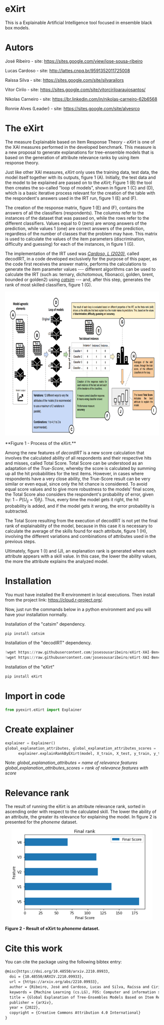 # eXirt
This is a Explainable Artificial Intelligence tool focused in ensemble black box models.

# Autors

José Ribeiro - site: https://sites.google.com/view/jose-sousa-ribeiro

Lucas Cardoso - site: http://lattes.cnpq.br/9591352011725008

Raíssa Silva - site: https://sites.google.com/site/silvarailors

Vitor Cirilo - site: https://sites.google.com/site/vitorciriloaraujosantos/

Níkolas Carneiro - site: https://br.linkedin.com/in/nikolas-carneiro-62b6568

Ronnie Alves (Leader) - site: https://sites.google.com/site/alvesrco

# The eXirt

The measure Explainable based on Item Response Theory - *eXirt* is one of the XAI measures performed in the developed benchmark. This measure is a new proposal to generate explanations for tree-ensemble models that is based on the generation of attribute relevance ranks by using item response theory.

Just like other XAI measures, *eXirt* only uses the training data, test data, the model itself together with its outputs, figure 1 (A). Initially, the test data and the model to be explained are passed on to the *eXirt*; Figure 1 (B) the tool then creates the so-called "loop of models", shown in figure 1 (C) and (D), which is a basic iterative process relevant for the creation of the table with the respondent's answers used in the IRT run, figure 1 (E) and (F).

The creation of the response matrix, figure 1 (E) and (F), contains the answers of all the classifiers (respondents). The columns refer to the instances of the dataset that was passed on, while the rows refer to the different classifiers. Values equal to 0 (zero) are wrong answers of the prediction, while values 1 (one) are correct answers of the prediction, regardless of the number of classes that the problem may have. This matrix is used to calculate the values of the item parameters (discrimination, difficulty and guessing) for each of the instances, in figure 1 (G).

The implementation of the IRT used was [*Cardoso, L (2020)*](https://github.com/LucasFerraroCardoso/IRT_OpenML), called decodIRT, in a code developed exclusively for the purpose of this paper, as the code first receives the answer matrix, performs the calculations to generate the item parameter values --- different algorithms can be used to calculate the IRT (such as: ternary, dichotomous, fibonacci, golden, brent, bounded or golden2) using [*catsim*](https://github.com/douglasrizzo/catsim) --- and, after this step, generates the rank of most skilled classifiers, figure  1 (G).

<p align="center">
  <img width="900" height="470" src="https://github.com/josesousaribeiro/eXirt/blob/main/figs/eXirt_prepross.png">
</p>
**Figure 1 - Process of the eXirt.**

Among the new features of *decordIRT* is a new score calculation that involves the calculated ability of all respondents and their respective hits and misses, called Total Score. Total Score can be understood as an adaptation of the *True-Score*, whereby the score is calculated by summing up all the hit probabilities for the test items. However, in cases where respondents have a very close ability, the True-Score result can be very similar or even equal, since only the hit chance is considered. To avoid equal score values and to give more robustness to the models' final score, the Total Score also considers the respondent's probability of error, given by: $1- P(U_{ij} = 1\vert\theta_{j})$. Thus, every time the model gets it right, the hit probability is added, and if the model gets it wrong, the error probability is subtracted.

The Total Score resulting from the execution of decodIRT is not yet the final rank of explainability of the model, because in this case it is necessary to calculate the average of the skills found for each attribute, figure 1 (H), involving the different variations and combinations of attributes used in the previous steps.

Ultimately, figure 1 (I) and (J), an explanation rank is generated where each attribute appears with a skill value. In this case, the lower the ability values, the more the attribute explains the analyzed model.

# Installation

You must have installed the R environment in local executions. Then install from the project link: https://cloud.r-project.org/.

Now, just run the commands below in a python environment and you will have your installation normally.

Installation of the "catsim" dependency.

```python
pip install catsim
```
Installation of the "decodIRT" dependency.
```python
!wget https://raw.githubusercontent.com/josesousaribeiro/eXirt-XAI-Benchmark/main/decodIRT/decodIRT_MLtIRT.py
!wget https://raw.githubusercontent.com/josesousaribeiro/eXirt-XAI-Benchmark/main/decodIRT/decodIRT_analysis.py
```
Installation of the "eXirt"

```python
pip install eXirt
```




# Import in code

```python
from pyexirt.eXirt import Explainer
```

# Create explainer

```python
explainer = Explainer()
global_explanation_attributes, global_explanation_attributes_scores =
      explainer.explainRankByEXirt(model, X_train, X_test, y_train, y_test,dataset_name)
```
Note:
*global_explanation_attributes = name of relevance features*
*global_explanation_attributes_scores = rank of relevance features with score*

# Relevance rank 

The result of running the eXirt is an attribute relevance rank, sorted in ascending order with respect to the calculated skill. The lower the ability of an attribute, the greater its relevance for explaining the model. In figure 2 is presented for the *phoneme* dataset.

<p align="center">
  <img width="460" height="300" src="https://github.com/josesousaribeiro/eXirt/blob/main/figs/eXirt_phoneme.png">
</p>

**Figure 2 - Result of eXirt to *phoneme* dataset.**

# Cite this work

You can cite the package using the following bibtex entry:

```latex
@misc{https://doi.org/10.48550/arxiv.2210.09933,
  doi = {10.48550/ARXIV.2210.09933},
  url = {https://arxiv.org/abs/2210.09933},
  author = {Ribeiro, José and Cardoso, Lucas and Silva, Raíssa and Cirilo, Vitor and Carneiro, Níkolas and Alves, Ronnie},
  keywords = {Machine Learning (cs.LG), FOS: Computer and information sciences, FOS: Computer and information sciences, I.2.6},
  title = {Global Explanation of Tree-Ensembles Models Based on Item Response Theory},
  publisher = {arXiv},
  year = {2022},
  copyright = {Creative Commons Attribution 4.0 International}
}

```
